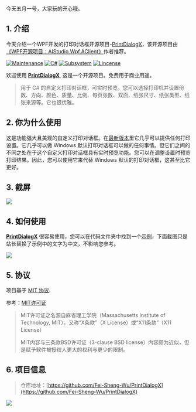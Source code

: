 今天五月一号，大家玩的开心哦。

## 1. 介绍

今天介绍一个WPF开发的打印对话框开源项目-[PrintDialogX](https://github.com/Fei-Sheng-Wu/PrintDialogX)，该开源项目由[《WPF开源项目：AIStudio.Wpf.AClient》](https://dotnet9.com/2021/07/wpf-open-source-project-aistudio-wpf-aclient)作者推荐。

[![Maintenance](https://img.shields.io/badge/Maintained-✖-red.svg?style=flat-square)](https://github.com/Fei-Sheng-Wu/PrintDialogX/)
[![C#](https://img.shields.io/badge/C%23-100%25-blue.svg?style=flat-square)](https://docs.microsoft.com/en-us/dotnet/csharp/)
[![Subsystem](https://img.shields.io/badge/Subsystem-WPF-green.svg?style=flat-square)](https://docs.microsoft.com/en-us/visualstudio/designers/getting-started-with-wpf)
[![Lincense](https://img.shields.io/badge/Lincense-MIT-orange.svg?style=flat-square)](https://github.com/Fei-Sheng-Wu/PrintDialogX/blob/master/LICENSE.txt)

欢迎使用 **[PrintDialogX](https://github.com/Fei-Sheng-Wu/PrintDialogX/)**, 这是一个开源项目。免费用于商业用途。

>用于 C# 的自定义打印对话框，可实时预览。您可以选择打印机并设置份数、方向、颜色、质量、比例、每页张数、双面、纸张尺寸、纸张类型、纸张来源等。它也很优雅。

## 2. 你为什么使用

这是功能强大且美观的自定义打印对话框。在[最新版本](https://github.com/Fei-Sheng-Wu/PrintDialogX/tree/1.5.2.0/)里它几乎可以提供任何打印设置。它几乎可以做 Windows 默认打印对话框可以做的任何事情。但它们之间的不同之处在于这个自定义打印对话框具有实时预览功能。您可以在调整设置时预览打印结果。因此，您可以使用它来代替 Windows 默认的打印对话框，这甚至比它更好。

## 3. 截屏

![](https://img1.dotnet9.com/2022/05/0101.png)

## 4. 如何使用

**[PrintDialogX](https://github.com/Fei-Sheng-Wu/PrintDialogX/)** 很容易使用，您可以在代码文件夹中找到一个[示例](https://github.com/Fei-Sheng-Wu/PrintDialogX/tree/1.5.2.0/PrintDialog)，下面截图只是站长替换了示例中的文字为中文，不影响您参考。

![](https://img1.dotnet9.com/2022/05/0102.gif)

## 5. 协议

项目基于 [MIT 协议](https://github.com/Fei-Sheng-Wu/PrintDialogX/blob/master/LICENSE.txt).

参考：[MIT许可证](https://baike.baidu.com/item/MIT%E8%AE%B8%E5%8F%AF%E8%AF%81/6671281?fr=aladdin)

>MIT许可证之名源自麻省理工学院（Massachusetts Institute of Technology, MIT），又称“X条款”（X License）或“X11条款”（X11 License）
>
>MIT内容与三条款BSD许可证（3-clause BSD license）内容颇为近似，但是赋予软件被授权人更大的权利与更少的限制。

## 6. 项目信息

>仓库地址：[https://github.com/Fei-Sheng-Wu/PrintDialogX](https://github.com/Fei-Sheng-Wu/PrintDialogX)

![](https://img1.dotnet9.com/2022/05/0103.png)